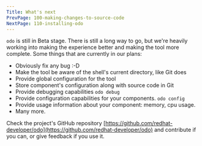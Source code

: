 ```yaml
---
Title: What's next
PrevPage: 100-making-changes-to-source-code
NextPage: 110-installing-odo
---
```


`odo` is still in Beta stage. There is still a long way to go, but we're heavily working into making the experience better and making the tool more complete. Some things that are currently in our plans:

- Obviously fix any bug :-D
- Make the tool be aware of the shell's current directory, like Git does
- Provide global configuration for the tool
- Store component's configuration along with source code in Git
- Provide debugging capabilities `odo debug`
- Provide configuration capabilities for your components. `odo config`
- Provide usage information about your component: memory, cpu usage.
- Many more.

Check the project's GitHub repository [https://github.com/redhat-developer/odo](https://github.com/redhat-developer/odo) and contribute if you can, or give feedback if you use it.